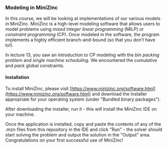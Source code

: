 ### Modeling in MiniZinc

In this course, we will be looking at implementations of our various models in MiniZinc. MiniZinc is a high-level modeling software that allows users to model problems using _mixed integer linear programming_ (MILP) or _constraint programming_ (CP). Once modeled in the software, the program implements a highly efficient branch-and-bound (so that you don't have to!). 

In lecture 13, you saw an introduction to CP modeling with the _bin packing problem_ and _single machine scheduling_. We encountered the _cumulative_ and _pack_ global constraints.

#### Installation

To install MiniZinc, please visit [https://www.minizinc.org/software.html](https://www.minizinc.org/software.html) and download the installer appropriate for your operating system (under "Bundled binary packages"). 

After downloading the installer, run it - this will install the MiniZinc IDE on your machine.

Once the application is installed, copy and paste the contents of any of the .mzn files from this repository in the IDE and click "Run" - the solver should start solving the problem and output the solution in the "Output" area. Congratulations on your first successful use of MiniZinc!



